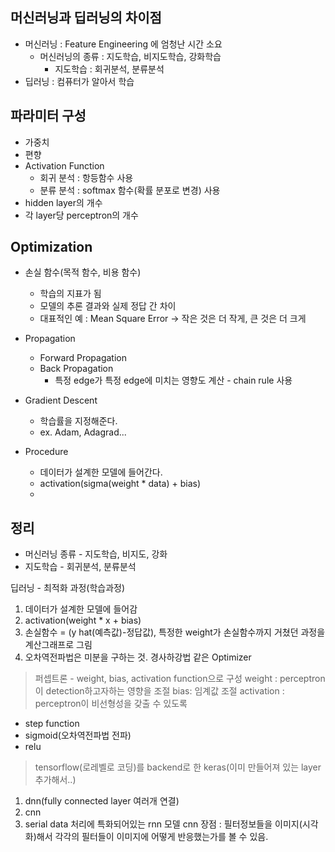 ## 머신러닝과 딥러닝의 차이점
- 머신러닝 : Feature Engineering 에 엄청난 시간 소요
  - 머신러닝의 종류 : 지도학습, 비지도학습, 강화학습
    -  지도학습 : 회귀분석, 분류분석
- 딥러닝 : 컴퓨터가 알아서 학습

## 파라미터 구성
- 가중치
- 편향
- Activation Function
  - 회귀 분석 : 항등함수 사용
  - 분류 분석 : softmax 함수(확률 분포로 변경) 사용
- hidden layer의 개수
- 각 layer당 perceptron의 개수

## Optimization
- 손실 함수(목적 함수, 비용 함수)
  - 학습의 지표가 됨
  - 모델의 추론 결과와 실제 정답 간 차이
  - 대표적인 예 : Mean Square Error -> 작은 것은 더 작게, 큰 것은 더 크게
  
- Propagation
  - Forward Propagation
  - Back Propagation
    - 특정 edge가 특정 edge에 미치는 영향도 계산 - chain rule 사용

- Gradient Descent
  - 학습률을 지정해준다.
  - ex. Adam, Adagrad...
  
- Procedure
  - 데이터가 설계한 모델에 들어간다.
  - activation(sigma(weight * data) + bias)
  - 

## 정리
- 머신러닝 종류 - 지도학습, 비지도, 강화
- 지도학습 - 회귀분석, 분류분석

딥러닝 - 최적화 과정(학습과정)
1. 데이터가 설계한 모델에 들어감
2. activation(weight * x + bias)
3. 손실함수 = (y hat(예측값)-정답값), 특정한 weight가 손실함수까지 거쳤던 과정을 계산그래프로 그림
4. 오차역전파법은 미분을 구하는 것. 경사하강법 같은 Optimizer

> 퍼셉트론 - weight, bias, activation function으로 구성
> weight : perceptron이 detection하고자하는 영향을 조절
> bias: 임계값 조절
> activation : perceptron이 비선형성을 갖출 수 있도록
  - step function
  - sigmoid(오차역전파법 전파)
  - relu

> tensorflow(로레벨로 코딩)를 backend로 한 keras(이미 만들어져 있는 layer 추가해서..)

1. dnn(fully connected layer 여러개 연결)
2. cnn
3. serial data 처리에 특화되어있는 rnn 모델
cnn 장점 : 필터정보들을 이미지(시각화)해서 각각의 필터들이 이미지에 어떻게 반응했는가를 볼 수 있음.
